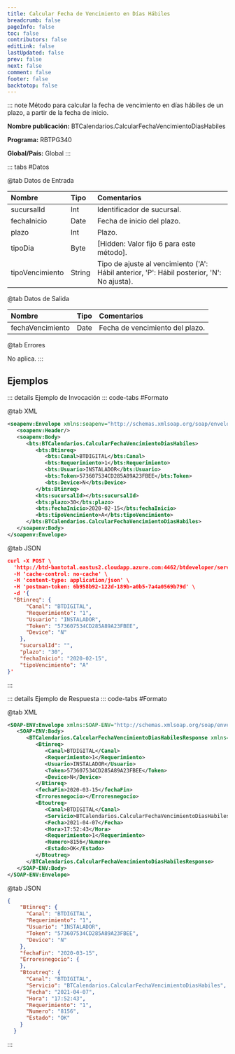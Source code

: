 ```yaml
---
title: Calcular Fecha de Vencimiento en Días Hábiles
breadcrumb: false
pageInfo: false
toc: false
contributors: false
editLink: false
lastUpdated: false
prev: false
next: false
comment: false
footer: false
backtotop: false
---
```


<!-- ABRE DATOS DEL MÉTODO -->
::: note Método para calcular la fecha de vencimiento en días hábiles de un plazo, a partir de la fecha de inicio.

**Nombre publicación:** BTCalendarios.CalcularFechaVencimientoDiasHabiles

**Programa:** RBTPG340

**Global/País:** Global
:::
<!-- CIERRA DATOS DEL MÉTODO -->

<!-- ABRE TABLA DE DATOS -->
::: tabs #Datos 

@tab Datos de Entrada

Nombre | Tipo | Comentarios
:--------- | :--------- | :---------
sucursalId | Int | Identificador de sucursal.
fechaInicio | Date | Fecha de inicio del plazo.
plazo | Int | Plazo.
tipoDia | Byte | [Hidden: Valor fijo 6 para este método].
tipoVencimiento | String | Tipo de ajuste al vencimiento ('A': Hábil anterior, 'P': Hábil posterior, 'N': No ajusta).

@tab Datos de Salida

Nombre | Tipo | Comentarios
:--------- | :----------- | :-----------
fechaVencimiento | Date | Fecha de vencimiento del plazo.

@tab Errores

No aplica.
::: 
<!-- CIERRA TABLA DE DATOS -->

## **Ejemplos**

<!-- ABRE EJEMPLO DE INVOCACIÓN -->
::: details Ejemplo de Invocación 
::: code-tabs #Formato

@tab XML
```xml
<soapenv:Envelope xmlns:soapenv="http://schemas.xmlsoap.org/soap/envelope/" xmlns:bts="http://uy.com.dlya.bantotal/BTSOA/">
   <soapenv:Header/>
   <soapenv:Body>
      <bts:BTCalendarios.CalcularFechaVencimientoDiasHabiles>
         <bts:Btinreq>
            <bts:Canal>BTDIGITAL</bts:Canal>
            <bts:Requerimiento>1</bts:Requerimiento>
            <bts:Usuario>INSTALADOR</bts:Usuario>
            <bts:Token>573607534CD285A89A23FBEE</bts:Token>
            <bts:Device>N</bts:Device>
         </bts:Btinreq>
         <bts:sucursalId></bts:sucursalId>
         <bts:plazo>30</bts:plazo>
         <bts:fechaInicio>2020-02-15</bts:fechaInicio>
         <bts:tipoVencimiento>A</bts:tipoVencimiento>
      </bts:BTCalendarios.CalcularFechaVencimientoDiasHabiles>
   </soapenv:Body>
</soapenv:Envelope>
```

@tab JSON
```json
curl -X POST \
  'http://btd-bantotal.eastus2.cloudapp.azure.com:4462/btdeveloper/servlet/com.dlya.bantotal.odwsbt_BTCalendarios_v1?CalcularFechaVencimientoDiasHabiles' \
  -H 'cache-control: no-cache' \
  -H 'content-type: application/json' \
  -H 'postman-token: 6b958b92-122d-189b-a0b5-7a4a0569b79d' \
  -d '{
  "Btinreq": {
      "Canal": "BTDIGITAL",
      "Requerimiento": "1",
      "Usuario": "INSTALADOR",
      "Token": "573607534CD285A89A23FBEE",
      "Device": "N"
    },
    "sucursalId": "",
    "plazo": "30",
    "fechaInicio": "2020-02-15",
    "tipoVencimiento": "A"
}'
```
:::
<!-- CIERRA EJEMPLO DE INVOCACIÓN -->

<!-- ABRE EJEMPLO DE RESPUESTA -->
::: details Ejemplo de Respuesta 
::: code-tabs #Formato

@tab XML
```xml
<SOAP-ENV:Envelope xmlns:SOAP-ENV="http://schemas.xmlsoap.org/soap/envelope/" xmlns:xsd="http://www.w3.org/2001/XMLSchema" xmlns:SOAP-ENC="http://schemas.xmlsoap.org/soap/encoding/" xmlns:xsi="http://www.w3.org/2001/XMLSchema-instance">
   <SOAP-ENV:Body>
      <BTCalendarios.CalcularFechaVencimientoDiasHabilesResponse xmlns="http://uy.com.dlya.bantotal/BTSOA/">
         <Btinreq>
            <Canal>BTDIGITAL</Canal>
            <Requerimiento>1</Requerimiento>
            <Usuario>INSTALADOR</Usuario>
            <Token>573607534CD285A89A23FBEE</Token>
            <Device>N</Device>
         </Btinreq>
         <fechaFin>2020-03-15</fechaFin>
         <Erroresnegocio></Erroresnegocio>
         <Btoutreq>
            <Canal>BTDIGITAL</Canal>
            <Servicio>BTCalendarios.CalcularFechaVencimientoDiasHabiles</Servicio>
            <Fecha>2021-04-07</Fecha>
            <Hora>17:52:43</Hora>
            <Requerimiento>1</Requerimiento>
            <Numero>8156</Numero>
            <Estado>OK</Estado>
         </Btoutreq>
      </BTCalendarios.CalcularFechaVencimientoDiasHabilesResponse>
   </SOAP-ENV:Body>
</SOAP-ENV:Envelope>
```

@tab JSON
```json
{ 
    "Btinreq": { 
      "Canal": "BTDIGITAL", 
      "Requerimiento": "1", 
      "Usuario": "INSTALADOR", 
      "Token": "573607534CD285A89A23FBEE", 
      "Device": "N" 
    }, 
    "fechaFin": "2020-03-15", 
    "Erroresnegocio": { 
    }, 
    "Btoutreq": { 
      "Canal": "BTDIGITAL", 
      "Servicio": "BTCalendarios.CalcularFechaVencimientoDiasHabiles", 
      "Fecha": "2021-04-07", 
      "Hora": "17:52:43", 
      "Requerimiento": "1", 
      "Numero": "8156", 
      "Estado": "OK" 
    } 
  }
```
::: 
<!-- CIERRA EJEMPLO DE RESPUESTA -->